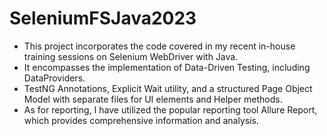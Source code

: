 # SeleniumFSJava2023
* This project incorporates the code covered in my recent in-house training sessions on Selenium WebDriver with Java. 
* It encompasses the implementation of Data-Driven Testing, including DataProviders.
* TestNG Annotations, Explicit Wait utility, and a structured Page Object Model with separate files for UI elements and Helper methods. 
* As for reporting, I have utilized the popular reporting tool Allure Report, which provides comprehensive information and analysis.
